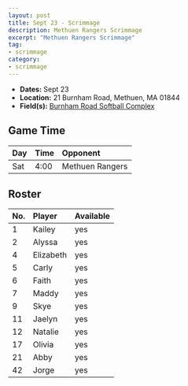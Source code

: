 ```yaml
---
layout: post
title: Sept 23 - Scrimmage
description: Methuen Rangers Scrimmage
excerpt: "Methuen Rangers Scrimmage"
tag:
- scrimmage
category:
- scrimmage
---
```

* **Dates:** Sept 23
* **Location:** 21 Burnham Road, Methuen, MA 01844 
* **Field(s):** [Burnham Road Softball Complex](https://seanmerrow.github.io/heatgold/fields/methuen)

## Game Time

| Day | Time | Opponent         |
|:----|:-----|:-----------------|
| Sat | 4:00  | Methuen Rangers |

## Roster

|No.|Player|Available|
|:---|:---------|:---|
|1   |Kailey    |yes|
|2   |Alyssa    |yes|
|4   |Elizabeth |yes|
|5   |Carly     |yes|
|6   |Faith     |yes|
|7   |Maddy     |yes|
|9   |Skye      |yes|
|11  |Jaelyn    |yes|
|12  |Natalie   |yes|
|17  |Olivia    |yes|
|21  |Abby      |yes|
|42  |Jorge     |yes|

